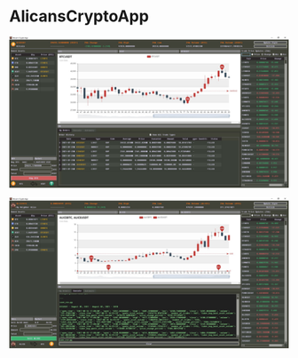# AlicansCryptoApp

![image](https://github.com/asesli/AlicansCryptoApp/blob/main/screenshot1.jpg)

![image](https://github.com/asesli/AlicansCryptoApp/blob/main/screenshot2.jpg)
